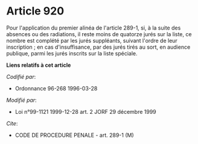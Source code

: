 # Article 920

Pour l'application du premier alinéa de l'article 289-1, si, à la suite des absences ou des radiations, il reste moins de
quatorze jurés sur la liste, ce nombre est complété par les jurés suppléants, suivant l'ordre de leur inscription ; en cas
d'insuffisance, par des jurés tirés au sort, en audience publique, parmi les jurés inscrits sur la liste spéciale.

**Liens relatifs à cet article**

_Codifié par_:

  - Ordonnance 96-268 1996-03-28

_Modifié par_:

  - Loi n°99-1121 1999-12-28 art. 2 JORF 29 décembre 1999

_Cite_:

  - CODE DE PROCEDURE PENALE - art. 289-1 (M)
